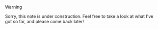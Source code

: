 > [!warning]
> Sorry, this note is under construction. Feel free to take a look at what I've got so far, and please come back later!